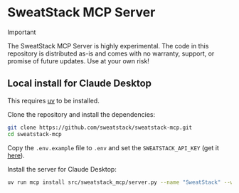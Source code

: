 # SweatStack MCP Server


> [!IMPORTANT]  
> The SweatStack MCP Server is highly experimental. The code in this repository is distributed as-is and comes with no warranty, support, or promise of future updates. Use at your own risk!


## Local install for Claude Desktop

This requires [uv](https://docs.astral.sh/uv/) to be installed.

Clone the repository and install the dependencies:

```bash
git clone https://github.com/sweatstack/sweatstack-mcp.git
cd sweatstack-mcp
```

Copy the `.env.example` file to `.env` and set the `SWEATSTACK_API_KEY` (get it [here](https://app.sweatstack.no/settings/api)).

Install the server for Claude Desktop:

```bash
uv run mcp install src/sweatstack_mcp/server.py --name "SweatStack" --with-editable . --env-file .env
```